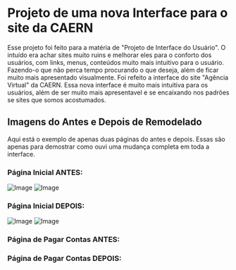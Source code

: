 # Projeto de uma nova Interface para o site da CAERN

Esse projeto foi feito para a matéria de "Projeto de Interface do Usuário". O intuído era achar sites muito ruins e melhorar eles para o conforto dos usuários, com links, menus, conteúdos muito mais intuitivo para o usuário. Fazendo-o que não perca tempo procurando o que deseja, além de ficar muito mais apresentado visualmente.
Foi refeito a interface do site "Agência Virtual" da CAERN. Essa nova interface é muito mais intuitiva para os usuários, além de ser muito mais apresentavel e se encaixando nos padrões se sites que somos acostumados.

## Imagens do Antes e Depois de Remodelado

Aqui está o exemplo de apenas duas páginas do antes e depois. Essas são apenas para demostrar como ouvi uma mudança completa em toda a interface.

### Página Inicial ANTES:

![Image](https://github.com/user-attachments/assets/231eef82-c2d6-4a12-887e-83e753804047)
![Image](https://github.com/user-attachments/assets/9627b72f-9f4a-41ed-999a-eb192b7b619f)

### Página Inicial DEPOIS: 

![Image](https://github.com/user-attachments/assets/cf38963a-411e-4a85-a23c-9953d98bdae0)
![Image](https://github.com/user-attachments/assets/580deb9c-4bff-4cda-b97b-fa4724250b53)

### Página de Pagar Contas ANTES:

### Página de Pagar Contas DEPOIS:
